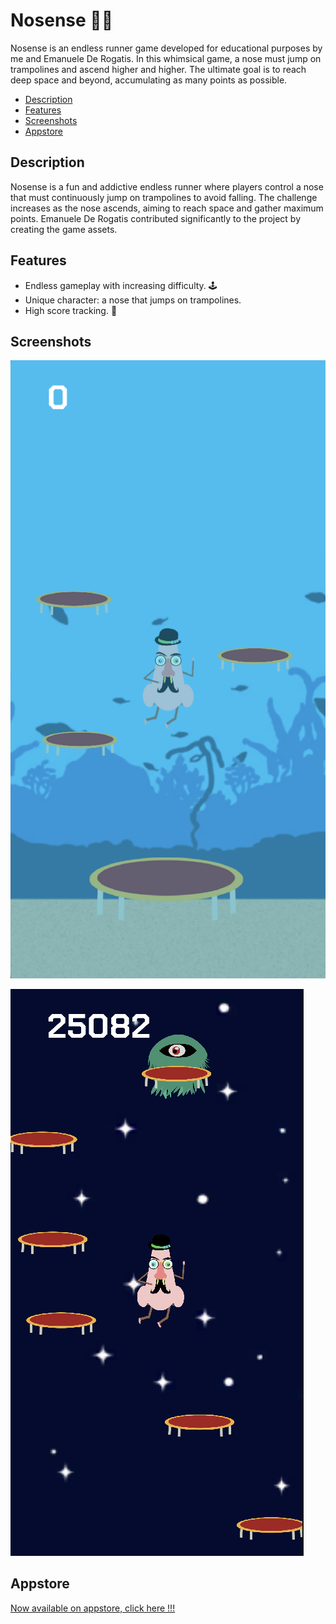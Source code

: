 # Nosense 👃🏻

Nosense is an endless runner game developed for educational purposes by me and Emanuele De Rogatis. In this whimsical game, a nose must jump on trampolines and ascend higher and higher. The ultimate goal is to reach deep space and beyond, accumulating as many points as possible.


- [Description](#description)
- [Features](#features)
- [Screenshots](#screenshots)
- [Appstore](#appstore)

## Description

Nosense is a fun and addictive endless runner where players control a nose that must continuously jump on trampolines to avoid falling. The challenge increases as the nose ascends, aiming to reach space and gather maximum points. Emanuele De Rogatis contributed significantly to the project by creating the game assets.

## Features

- Endless gameplay with increasing difficulty. 🕹️
- Unique character: a nose that jumps on trampolines. 
- High score tracking. 💯

## Screenshots

![Screenshot of the game !!](Screen1.png)

![Screenshot of the game !!](Screen2.png)

## Appstore

[Now available on appstore, click here !!!](https://apps.apple.com/it/app/nose-nse/id6503223538)
